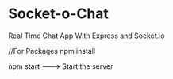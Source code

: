 # Socket-o-Chat
Real Time Chat App With Express and Socket.io

//For Packages
npm install

npm start ---> Start the server
